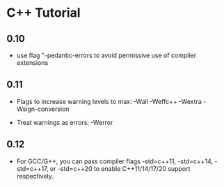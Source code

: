 # C++ Tutorial

## 0.10

- use flag "-pedantic-errors to avoid permissive use of compiler extensions

## 0.11

- Flags to increase warning levels to max: -Wall -Weffc++ -Wextra -Wsign-conversion

- Treat warnings as errors: -Werror

## 0.12

- For GCC/G++, you can pass compiler flags -std=c++11, -std=c++14, -std=c++17, or -std=c++20 to enable C++11/14/17/20 support respectively.
